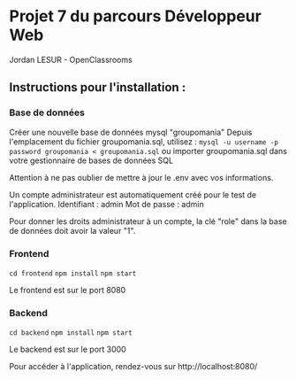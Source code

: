# Projet 7 du parcours Développeur Web
Jordan LESUR - OpenClassrooms

## Instructions pour l'installation :

### Base de données

Créer une nouvelle base de données mysql "groupomania"
Depuis l'emplacement du fichier groupomania.sql, utilisez :
``mysql -u username -p password groupomania < groupomania.sql``
ou importer groupomania.sql dans votre gestionnaire de bases de données SQL

Attention à ne pas oublier de mettre à jour le .env avec vos informations.

Un compte administrateur est automatiquement créé pour le test de l'application.
Identifiant : admin
Mot de passe : admin

Pour donner les droits administrateur à un compte, la clé "role" dans la base de données doit avoir la valeur "1".

### Frontend

``cd frontend``
``npm install``
``npm start``

Le frontend est sur le port 8080

### Backend

``cd backend``
``npm install``
``npm start``

Le backend est sur le port 3000


Pour accéder à l'application, rendez-vous sur http://localhost:8080/
